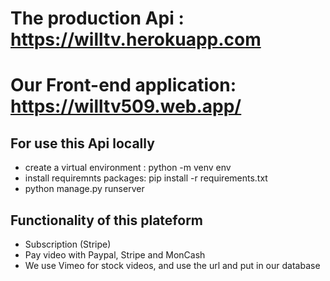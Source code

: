 # The production Api : https://willtv.herokuapp.com
# Our Front-end application: https://willtv509.web.app/

## For use this Api locally
- create a virtual environment : python -m venv env
- install requiremnts packages: pip install -r requirements.txt
- python manage.py runserver


## Functionality of this plateform
- Subscription (Stripe)
- Pay video with Paypal, Stripe and MonCash
- We use Vimeo for stock videos, and use the url and put in our database